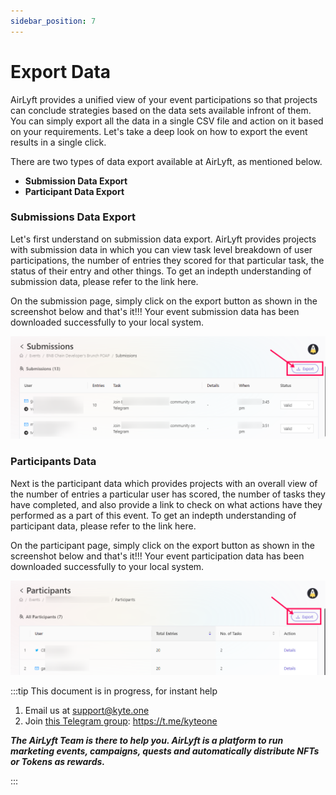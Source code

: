 ```yaml
---
sidebar_position: 7
---
```


# Export Data

AirLyft provides a unified view of your event participations so that projects can conclude strategies based on the data sets available infront of them. You can simply export all the data in a single CSV file and action on it based on your requirements. Let's take a deep look on how to export the event results in a single click.

There are two types of data export available at AirLyft, as mentioned below. 

- **Submission Data Export**  
- **Participant Data Export**

### Submissions Data Export

Let's first understand on submission data export. AirLyft provides projects with submission data in which you can view task level breakdown of user participations, the number of entries they scored for that particular task, the status of their entry and other things. To get an indepth understanding of submission data, please refer to the link here. 

On the submission page, simply click on the export button as shown in the screenshot below and that's it!!! Your event submission data has been downloaded successfully to your local system.

![Submission Export](../images/submissionexport.png)

### Participants Data

Next is the participant data which provides projects with an overall view of the number of entries a particular user has scored, the number of tasks they have completed, and also provide a link to check on what actions have they performed as a part of this event. To get an indepth understanding of participant data, please refer to the link here. 

On the participant page, simply click on the export button as shown in the screenshot below and that's it!!! Your event participation data has been downloaded successfully to your local system.

![Participation Data](../images/participantexport.png)

:::tip This document is in progress, for instant help

1. Email us at support@kyte.one
2. Join [this Telegram group](https://t.me/kyteone): https://t.me/kyteone

**_The AirLyft Team is there to help you. AirLyft is a platform to run marketing events, campaigns, quests and automatically distribute NFTs or Tokens as rewards._**

:::